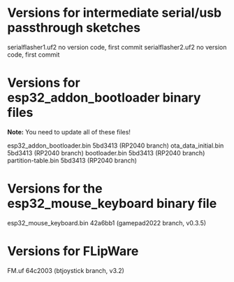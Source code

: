 # Versions for intermediate serial/usb passthrough sketches

serialflasher1.uf2		no version code, first commit
serialflasher2.uf2		no version code, first commit

# Versions for esp32_addon_bootloader binary files

__Note:__ You need to update all of these files!

esp32_addon_bootloader.bin	5bd3413 (RP2040 branch)
ota_data_initial.bin		5bd3413 (RP2040 branch)
bootloader.bin			5bd3413 (RP2040 branch)
partition-table.bin		5bd3413 (RP2040 branch)

# Versions for the esp32_mouse_keyboard binary file

esp32_mouse_keyboard.bin	42a6bb1 (gamepad2022 branch, v0.3.5)

# Versions for FLipWare

FM.uf						64c2003 (btjoystick branch, v3.2)
